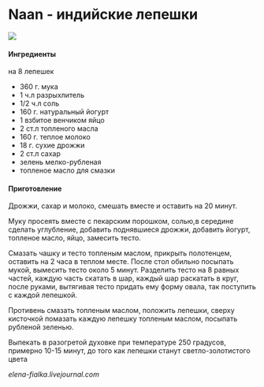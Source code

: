 ﻿---
image: ../../pics/343482.jpg
---
# Naan - индийские лепешки

![](../../pics/343482.jpg)

#### Ингредиенты
на 8 лепешек

* 360 г. мука
* 1 ч.л разрыхлитель
* 1/2 ч.л соль
* 160 г. натуральный йогурт
* 1 взбитое венчиком яйцо
* 2 ст.л топленого масла
* 160 г. теплое молоко
* 18 г. сухие дрожжи
* 2 ст.л сахар
* зелень мелко-рубленая
* топленое масло для смазки

#### Приготовление

Дрожжи, сахар и молоко, смешать вместе и оставить на 20 минут.

Муку просеять вместе с пекарским порошком, солью,в середине сделать углубление, добавить поднявшиеся дрожжи, добавить йогурт, топленое масло, яйцо, замесить тесто.

Смазать чашку и тесто топленым маслом, прикрыть полотенцем, оставить на 2 часа в теплом месте. После стол обильно посыпать мукой, вымесить тесто около 5 минут. Разделить тесто на 8 равных частей, каждую часть скатать в шар, каждый шар раскатать в круг, после руками, вытягивая тесто придать ему форму овала, так поступить с каждой лепешкой.

Противень смазать топленым маслом, положить лепешки, сверху кисточкой помазать каждую лепешку топленым маслом, посыпать рубленой зеленью.

Выпекать в разогретой духовке при температуре 250 градусов, примерно 10-15 минут, до того как лепешки станут светло-золотистого цвета

_elena-fialka.livejournal.com_
